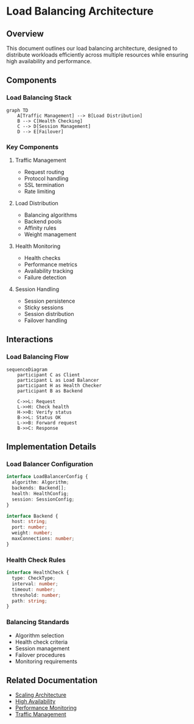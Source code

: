 # Load Balancing Architecture

## Overview

This document outlines our load balancing architecture, designed to distribute workloads efficiently across multiple resources while ensuring high availability and performance.

## Components

### Load Balancing Stack
```mermaid
graph TD
    A[Traffic Management] --> B[Load Distribution]
    B --> C[Health Checking]
    C --> D[Session Management]
    D --> E[Failover]
```

### Key Components
1. Traffic Management
   - Request routing
   - Protocol handling
   - SSL termination
   - Rate limiting

2. Load Distribution
   - Balancing algorithms
   - Backend pools
   - Affinity rules
   - Weight management

3. Health Monitoring
   - Health checks
   - Performance metrics
   - Availability tracking
   - Failure detection

4. Session Handling
   - Session persistence
   - Sticky sessions
   - Session distribution
   - Failover handling

## Interactions

### Load Balancing Flow
```mermaid
sequenceDiagram
    participant C as Client
    participant L as Load Balancer
    participant H as Health Checker
    participant B as Backend
    
    C->>L: Request
    L->>H: Check health
    H->>B: Verify status
    B->>L: Status OK
    L->>B: Forward request
    B->>C: Response
```

## Implementation Details

### Load Balancer Configuration
```typescript
interface LoadBalancerConfig {
  algorithm: Algorithm;
  backends: Backend[];
  health: HealthConfig;
  session: SessionConfig;
}

interface Backend {
  host: string;
  port: number;
  weight: number;
  maxConnections: number;
}
```

### Health Check Rules
```typescript
interface HealthCheck {
  type: CheckType;
  interval: number;
  timeout: number;
  threshold: number;
  path: string;
}
```

### Balancing Standards
- Algorithm selection
- Health check criteria
- Session management
- Failover procedures
- Monitoring requirements

## Related Documentation
- [Scaling Architecture](./scaling.md)
- [High Availability](./high-availability.md)
- [Performance Monitoring](./performance-monitoring.md)
- [Traffic Management](./traffic-management.md)

